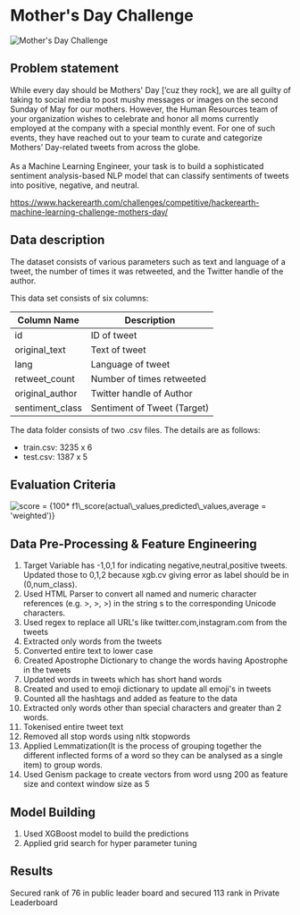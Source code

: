 <p>	
 <h1>Mother's Day Challenge</h1>	
</p>	

![Mother's Day Challenge](https://media-fastly.hackerearth.com/media/hackathon/hackerearth-machine-learning-challenge-mothers-day/images/09353cce9a-Mothers_Day_Cover.png)	

<h2>Problem statement</h2>	
While every day should be Mothers' Day [’cuz they rock], we are all guilty of taking to social media to post mushy messages or images on the second Sunday of May for our mothers. However, the Human Resources team of your organization wishes to celebrate and honor all moms currently employed at the company with a special monthly event. For one of such events, they have reached out to your team to curate and categorize Mothers’ Day-related tweets from across the globe.
<br><br>
As a Machine Learning Engineer, your task is to build a sophisticated sentiment analysis-based NLP model that can classify sentiments of tweets into positive, negative, and neutral.	
<br/>


https://www.hackerearth.com/challenges/competitive/hackerearth-machine-learning-challenge-mothers-day/

<h2>Data description</h2>	

The dataset consists of various parameters such as text and language of a tweet, the number of times it was retweeted, and the Twitter handle of the author.

This data set consists of six columns:	


| Column Name  | Description |	
| ------------- | ------------- |	
| id  | ID of tweet  |	
| original_text  | Text of tweet  |	
| lang  | Language of tweet  |	
| retweet_count  | Number of times retweeted  |	
| original_author  | Twitter handle of Author  |	
| sentiment_class	| Sentiment of Tweet (Target)| 

<p>The data folder consists of two .csv files. The details are as follows:</p>

* train.csv: 3235 x 6
* test.csv: 1387 x 5

<h2>Evaluation Criteria</h2>
<img src="https://latex.codecogs.com/gif.latex?score&space;=&space;{100*&space;f1\_score(actual\_values,predicted\_values,average&space;=&space;'weighted')}" title="score = {100* f1\_score(actual\_values,predicted\_values,average = 'weighted')}" />

<h2>Data Pre-Processing & Feature Engineering</h2>

1. Target Variable has -1,0,1 for indicating negative,neutral,positive tweets. Updated those to 0,1,2 because xgb.cv giving error as label should be in (0,num_class).
2. Used HTML Parser to convert all named and numeric character references (e.g. &gt;, &#62;, &#x3e;) in the string s to the corresponding Unicode characters.
3. Used regex to replace all URL's like twitter.com,instagram.com from the tweets
4. Extracted only words from the tweets
5. Converted entire text to lower case
6. Created Apostrophe Dictionary to change the words having Apostrophe in the tweets
7. Updated words in tweets which has short hand words
8. Created and used to emoji dictionary to update all emoji's in tweets
9. Counted all the hashtags and added as feature to the data
10. Extracted only words other than special characters and greater than 2 words.
11. Tokenised entire tweet text
12. Removed all stop words using nltk stopwords
13. Applied Lemmatization(It is the process of grouping together the different inflected forms of a word so they can be analysed as a single item) to group words.
14. Used Genism package to create vectors from word usng 200 as feature size and context window size as 5

<h2>Model Building</h2>

1. Used XGBoost model to build the predictions 
2. Applied grid search for hyper parameter tuning

<h2>Results</h2>

Secured rank of 76 in public leader board and secured 113 rank in Private Leaderboard

